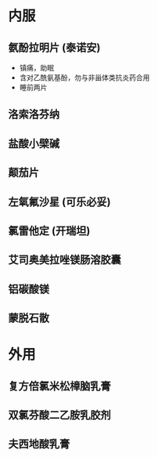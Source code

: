 # 内服

## 氨酚拉明片 (泰诺安)
- 镇痛，助眠
- 含对乙酰氨基酚，勿与非甾体类抗炎药合用
- 睡前两片
## 洛索洛芬纳

## 盐酸小檗碱

## 颠茄片

## 左氧氟沙星 (可乐必妥)

## 氯雷他定  (开瑞坦)

## 艾司奥美拉唑镁肠溶胶囊

## 铝碳酸镁

## 蒙脱石散

# 外用

## 复方倍氯米松樟脑乳膏

## 双氯芬酸二乙胺乳胶剂

## 夫西地酸乳膏